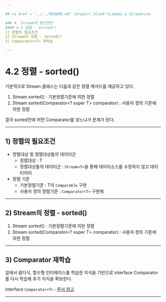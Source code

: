 ```yaml
---

## <a href = "../../README.md" target="_blank">Lambda & Stream</a>

### 4. Stream의 중간연산
#### 4.2 정렬 - sorted()
1) 정렬의 필요조건
2) Stream의 정렬 - sorted()
3) Comparator<T> 재학습

---
```


# 4.2 정렬 - sorted()

기본적으로 Stream 클래스는 다음과 같은 정렬 메서드를 제공하고 있다.

1. Stream<T> sorted() : 기본정렬기준에 의한 정렬
2. Stream<T> sorted​(Comparator<? super T> comparator) : 사용자 정의 기준에 의한 정렬

결국 sorted안에 어떤 Comparator를 넣느냐가 문제가 된다.

---

## 1) 정렬의 필요조건
- 정렬대상 및 정렬대상들의 데이터군
  - 정렬대상 : T
  - 정렬대상들의 데이터군 : `Stream<T>`을 통해 데이터소스를 수정하지 않고 데이터처리
- 정렬 기준
  - 기본정렬기준 : T의 `Comparable` 구현
  - 사용자 정의 정렬기준 : `Comparator<T>` 구현체

---

## 2) Stream의 정렬 - sorted()
1. Stream<T> sorted() : 기본정렬기준에 의한 정렬
2. Stream<T> sorted​(Comparator<? super T> comparator) : 사용자 정의 기준에 의한 정렬

---

## 3) Comparator<T> 재학습
앞에서 람다식, 함수형 인터페이스를 학습한 지식을 기반으로 interface Comparator를 다시 학습해 추가 지식을 확보한다.

interface `Comparator<T>` : <a href="../../../Collection Framework/6. 정렬/6.2 interface Comparator/README.md" target="_blank">문서 참고</a>

---

